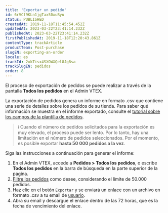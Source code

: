 ```yaml
---
title: 'Exportar un pedido'
id: 6rVCf9KLn1jgTaxS0xuByu
status: PUBLISHED
createdAt: 2019-11-18T11:45:54.452Z
updatedAt: 2023-03-22T23:41:14.232Z
publishedAt: 2023-03-22T23:41:14.232Z
firstPublishedAt: 2019-11-18T12:20:43.861Z
contentType: trackArticle
productTeam: Post-purchase
slugEN: exporting-an-order
locale: es
trackId: 2xkTisx4SXOWXQel8Jg8sa
trackSlugEN: pedidos
order: 8
---
```


El proceso de exportación de pedidos se puede realizar a través de la pantalla **Todos los pedidos** en el Admin VTEX.

La exportación de pedidos genera un informe en formato .csv que contiene una serie de detalles sobre los pedidos de su tienda. Para saber qué información se muestra en el informe exportado, consulte el [tutorial sobre los campos de la plantilla de pedidos](/es/tutorial/planilla-de-pedidos--31m1ewsmsEe0WS4So2aGMY).

> ℹ️ Cuando el número de pedidos solicitados para la exportación es muy elevado, el proceso puede ser lento. Por lo tanto, hay una limitación en el número de pedidos seleccionados. Por el momento, es posible exportar **hasta 50 000 pedidos a la vez**.

Siga las instrucciones a continuación para generar el informe:

1. En el Admin VTEX, accede a **Pedidos > Todos los pedidos**, o escribe **Todos los pedidos** en la barra de búsqueda en la parte superior de la página.
2. [Filtre los pedidos](/es/tutorial/como-filtrar-pedidos--tutorials_192) como desee, considerando el límite de 50.000 pedidos.
3. Haz clic en el botón `Exportar` y se enviará un enlace con un archivo en formato .csv a tu email de [usuario](/es/tutorial/gerenciar-usuarios--tutorials_512).
4. Abra su email y descargue el enlace dentro de las 72 horas, que es la fecha de vencimiento del enlace.
